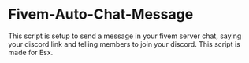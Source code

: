 # Fivem-Auto-Chat-Message
This script is setup to send a message in your fivem server chat, saying your discord link and telling members to join your discord. This script is made for Esx.
